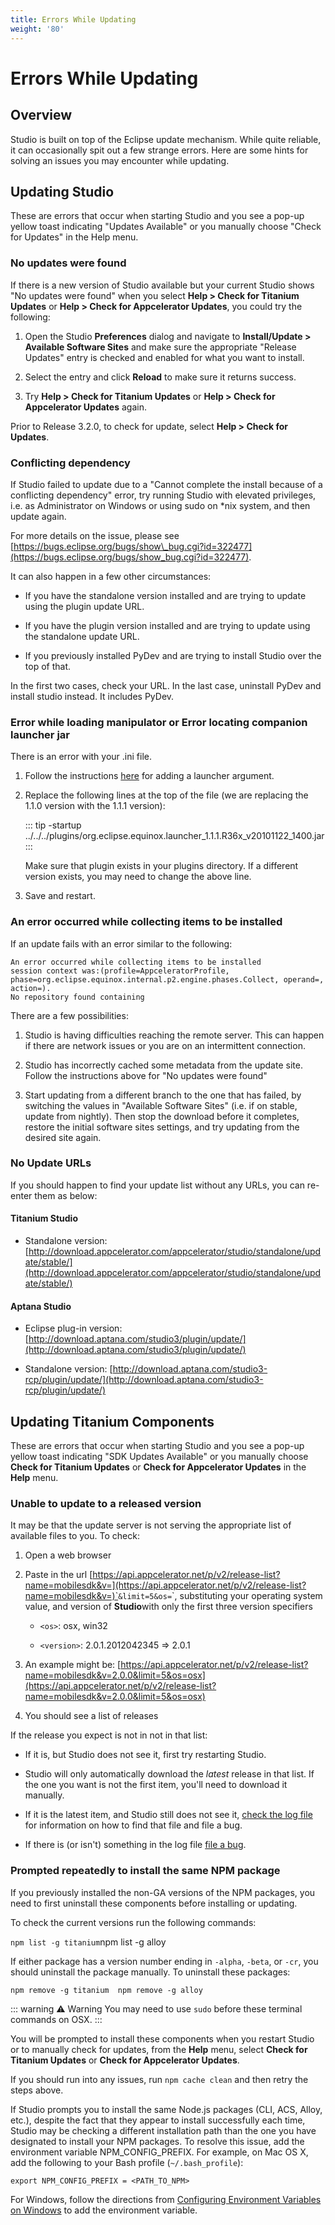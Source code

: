 ```yaml
---
title: Errors While Updating
weight: '80'
---
```


# Errors While Updating

## Overview

Studio is built on top of the Eclipse update mechanism. While quite reliable, it can occasionally spit out a few strange errors. Here are some hints for solving an issues you may encounter while updating.

## Updating Studio

These are errors that occur when starting Studio and you see a pop-up yellow toast indicating "Updates Available" or you manually choose "Check for Updates" in the Help menu.

### No updates were found

If there is a new version of Studio available but your current Studio shows "No updates were found" when you select **Help > Check for Titanium Updates** or **Help > Check for Appcelerator Updates**, you could try the following:

1. Open the Studio **Preferences** dialog and navigate to **Install/Update > Available Software Sites** and make sure the appropriate "Release Updates" entry is checked and enabled for what you want to install.

2. Select the entry and click **Reload** to make sure it returns success.

3. Try **Help > Check for Titanium Updates** or **Help > Check for Appcelerator Updates** again.

Prior to Release 3.2.0, to check for update, select **Help > Check for Updates**.

### Conflicting dependency

If Studio failed to update due to a "Cannot complete the install because of a conflicting dependency" error, try running Studio with elevated privileges, i.e. as Administrator on Windows or using sudo on \*nix system, and then update again.

For more details on the issue, please see [https://bugs.eclipse.org/bugs/show\_bug.cgi?id=322477](https://bugs.eclipse.org/bugs/show_bug.cgi?id=322477).

It can also happen in a few other circumstances:

* If you have the standalone version installed and are trying to update using the plugin update URL.

* If you have the plugin version installed and are trying to update using the standalone update URL.

* If you previously installed PyDev and are trying to install Studio over the top of that.

In the first two cases, check your URL. In the last case, uninstall PyDev and install studio instead. It includes PyDev.

### Error while loading manipulator or Error locating companion launcher jar

There is an error with your .ini file.

1. Follow the instructions [here](/guide/Axway_Appcelerator_Studio/Axway_Appcelerator_Studio_Guide/Customizing_Studio/Adding_Command-Line_Options/) for adding a launcher argument.

2. Replace the following lines at the top of the file (we are replacing the 1.1.0 version with the 1.1.1 version):

    ::: tip
    \-startup
    ../../../plugins/org.eclipse.equinox.launcher\_1.1.1.R36x\_v20101122\_1400.jar
    :::

    Make sure that plugin exists in your plugins directory. If a different version exists, you may need to change the above line.

3. Save and restart.

### An error occurred while collecting items to be installed

If an update fails with an error similar to the following:

```
An error occurred while collecting items to be installed
session context was:(profile=AppceleratorProfile, phase=org.eclipse.equinox.internal.p2.engine.phases.Collect, operand=, action=).
No repository found containing
```

There are a few possibilities:

1. Studio is having difficulties reaching the remote server. This can happen if there are network issues or you are on an intermittent connection.

2. Studio has incorrectly cached some metadata from the update site. Follow the instructions above for "No updates were found"

3. Start updating from a different branch to the one that has failed, by switching the values in "Available Software Sites" (i.e. if on stable, update from nightly). Then stop the download before it completes, restore the initial software sites settings, and try updating from the desired site again.

### No Update URLs

If you should happen to find your update list without any URLs, you can re-enter them as below:

#### Titanium Studio

* Standalone version: [http://download.appcelerator.com/appcelerator/studio/standalone/update/stable/](http://download.appcelerator.com/appcelerator/studio/standalone/update/stable/)

#### Aptana Studio

* Eclipse plug-in version: [http://download.aptana.com/studio3/plugin/update/](http://download.aptana.com/studio3/plugin/update/)

* Standalone version: [http://download.aptana.com/studio3-rcp/plugin/update/](http://download.aptana.com/studio3-rcp/plugin/update/)

## Updating Titanium Components

These are errors that occur when starting Studio and you see a pop-up yellow toast indicating "SDK Updates Available" or you manually choose **Check for Titanium Updates** or **Check for Appcelerator Updates** in the **Help** menu.

### Unable to update to a released version

It may be that the update server is not serving the appropriate list of available files to you. To check:

1. Open a web browser

2. Paste in the url [https://api.appcelerator.net/p/v2/release-list?name=mobilesdk&v=](https://api.appcelerator.net/p/v2/release-list?name=mobilesdk&v=)`<version>`&limit=5&os=`<os>`, substituting your operating system value, and version of **Studio**with only the first three version specifiers

    * `<os>`: osx, win32

    * `<version>`: 2.0.1.2012042345 => 2.0.1

3. An example might be: [https://api.appcelerator.net/p/v2/release-list?name=mobilesdk&v=2.0.0&limit=5&os=osx](https://api.appcelerator.net/p/v2/release-list?name=mobilesdk&v=2.0.0&limit=5&os=osx)

4. You should see a list of releases

If the release you expect is not in not in that list:

* If it is, but Studio does not see it, first try restarting Studio.

* Studio will only automatically download the _latest_ release in that list. If the one you want is not the first item, you'll need to download it manually.

* If it is the latest item, and Studio still does not see it, [check the log file](/guide/Axway_Appcelerator_Studio/Axway_Appcelerator_Studio_Guide/Studio_Troubleshooting/Accessing_the_Log_File/) for information on how to find that file and file a bug.

* If there is (or isn't) something in the log file [file a bug](http://jira.appcelerator.org).

### Prompted repeatedly to install the same NPM package

If you previously installed the non-GA versions of the NPM packages, you need to first uninstall these components before installing or updating.

To check the current versions run the following commands:

  `npm list -g titanium`npm list -g alloy

If either package has a version number ending in `-alpha`, `-beta`, or `-cr`, you should uninstall the package manually. To uninstall these packages:

  `npm remove -g titanium  npm remove -g alloy`

::: warning ⚠️ Warning
You may need to use `sudo` before these terminal commands on OSX.
:::

You will be prompted to install these components when you restart Studio or to manually check for updates, from the **Help** menu, select **Check for Titanium Updates** or **Check for Appcelerator Updates**.

If you should run into any issues, run `npm cache clean` and then retry the steps above.

If Studio prompts you to install the same Node.js packages (CLI, ACS, Alloy, etc.), despite the fact that they appear to install successfully each time, Studio may be checking a different installation path than the one you have designated to install your NPM packages. To resolve this issue, add the environment variable NPM\_CONFIG\_PREFIX. For example, on Mac OS X, add the following to your Bash profile (`~/.bash_profile`):

```
export NPM_CONFIG_PREFIX = <PATH_TO_NPM>
```

For Windows, follow the directions from [Configuring Environment Variables on Windows](/guide/Titanium_SDK/Titanium_SDK_Getting_Started/Installation_and_Configuration/Software_Locations_and_Environment_Variables/#configuring-environment-variables-on-windows) to add the environment variable.
